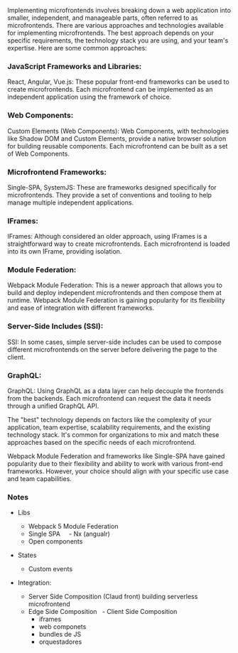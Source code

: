 Implementing microfrontends involves breaking down a web application into smaller, independent, and manageable parts, often referred to as microfrontends. There are various approaches and technologies available for implementing microfrontends. The best approach depends on your specific requirements, the technology stack you are using, and your team's expertise. Here are some common approaches:

### JavaScript Frameworks and Libraries:

React, Angular, Vue.js: These popular front-end frameworks can be used to create microfrontends. Each microfrontend can be implemented as an independent application using the framework of choice.

### Web Components:

Custom Elements (Web Components): Web Components, with technologies like Shadow DOM and Custom Elements, provide a native browser solution for building reusable components. Each microfrontend can be built as a set of Web Components.

### Microfrontend Frameworks:

Single-SPA, SystemJS: These are frameworks designed specifically for microfrontends. They provide a set of conventions and tooling to help manage multiple independent applications.

### IFrames:

IFrames: Although considered an older approach, using IFrames is a straightforward way to create microfrontends. Each microfrontend is loaded into its own IFrame, providing isolation.

### Module Federation:

Webpack Module Federation: This is a newer approach that allows you to build and deploy independent microfrontends and then compose them at runtime. Webpack Module Federation is gaining popularity for its flexibility and ease of integration with different frameworks.

### Server-Side Includes (SSI):

SSI: In some cases, simple server-side includes can be used to compose different microfrontends on the server before delivering the page to the client.

### GraphQL:

GraphQL: Using GraphQL as a data layer can help decouple the frontends from the backends. Each microfrontend can request the data it needs through a unified GraphQL API.


The "best" technology depends on factors like the complexity of your application, team expertise, scalability requirements, and the existing technology stack. It's common for organizations to mix and match these approaches based on the specific needs of each microfrontend.

Webpack Module Federation and frameworks like Single-SPA have gained popularity due to their flexibility and ability to work with various front-end frameworks. However, your choice should align with your specific use case and team capabilities.

### Notes 
- Libs	
	- Webpack 5 Module Federation
	- Single SPA 
    	- Nx (angualr)
	- Open components 
	
- States
	- Custom events

- Integration: 
	- Server Side Composition (Claud front) building serverless microfrontend
	- Edge Side Composition 
  	- Client Side Composition
		- iframes 
		- web componets 
		- bundles de JS
		- orquestadores